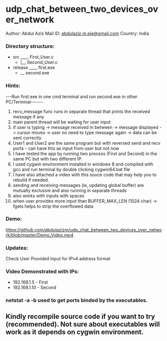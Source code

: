 # udp_chat_between_two_devices_over_network
Author: Abdul Aziz
Mail ID: abdulaziz.m.eie@gmail.com
Country: India

### Directory structure:
- src ____ First_User.c
	- |__ Second_User.c
- release ____ first.exe
	- __ second.exe
		 
### Hints:<br />
---Run first.exe in one cmd terminal and run second.exe in other PC/Terminal------<br /> 
1. recv_message func runs in separate thread that prints the received message if any
2. main parent thread will be waiting for user input
3. if user is typing -> message received in between -> message displayed -> cursor moves -> user no need to type message again -> data can be sent correctly
4. User1 and User2 are the same program but with reversed send and recv ports - can have this as input from user but not now
5. I have tested the app by running two process (First and Second) in the same PC but with two different IP.
6. I used cygwin environment installed in windows 8 and compiled with gcc and run terminal by double clicking cygwin64.bat file
7. I have also attached a video with this souce code that may help you to rebuild if needed.
8. sending and receiving messages (ie, updating global buffer) are mutually exclusive and also running in separate threads
9. also works with inputs with spaces
10. when user provides more input than BUFFER_MAX_LEN (1024 char) -> fgets helps to strip the overflowed data

### Demo:
https://github.com/abdulazizm/udp_chat_between_two_devices_over_network/blob/master/Demo_Video.mp4

### Updates:
Check User Provided Input for IPv4 address format

### Video Demonstrated with IPs: 
- 192.168.1.5 - First
- 192.168.1.10 - Second

### netstat -a -b used to get ports binded by the executables.

## Kindly recompile source code if you want to try (recommended). Not sure about executables will work as it depends on cygwin environment.
